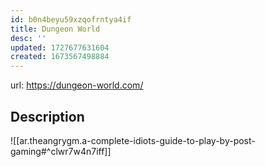 ```yaml
---
id: b0n4beyu59xzqofrntya4if
title: Dungeon World
desc: ''
updated: 1727677631604
created: 1673567498884
---
```


url: https://dungeon-world.com/

## Description

![[ar.theangrygm.a-complete-idiots-guide-to-play-by-post-gaming#^clwr7w4n7iff]]

